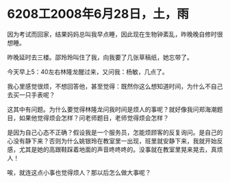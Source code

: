 # 6208工2008年6月28日，土，雨

因为考试而回家，结果妈妈总叫我早点睡，因此现在生物钟紊乱，昨晚晚自修时很想睡。

昨晚延时去三楼。邵玲玲叫住了我，向我要了几张草稿纸，她忘带了。

今天早上5：40左右林隆龙醒过来，又问我：杨敏，几点了。

我心里感觉很烦，不想回答他，甚至觉得：既然你这么想知道时间，为什么不自己去买一只手表呢？

这其中有问题。为什么要觉得林隆龙问我时间是烦人的事呢？就好像我问郑海潮题目，如果他觉得烦会怎样？问老师题目，老师觉得烦会怎样？

是因为自己心态不正确？假设我是一个服务员，怎能烦顾客的反复询问。是自己的心没有静下来？否则为什么姚银玲在教室里一出现，班里就安静下来，我就开始反感，尤其是她的高跟鞋踩着地面的声音咚咚咚的。没事就在教室里晃来晃去，真烦人！

唉，就连这点小事也觉得烦人？那以后怎么做大事呢？
